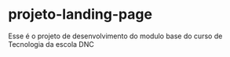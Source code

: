 # projeto-landing-page
Esse é o projeto de desenvolvimento do modulo base do curso de Tecnologia da escola DNC
